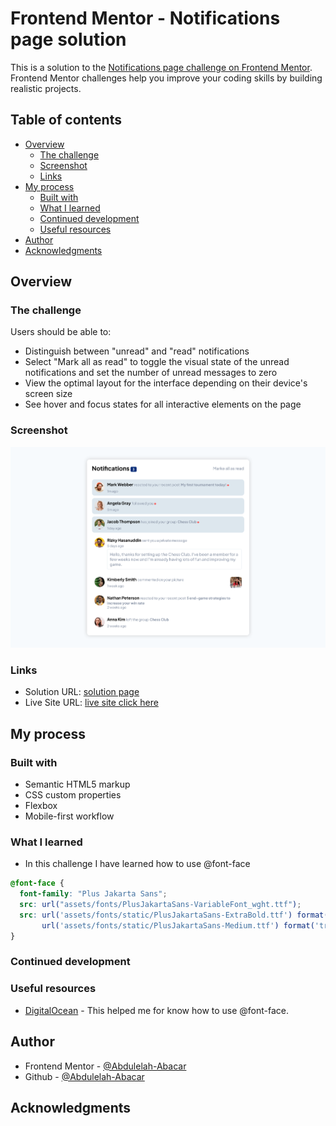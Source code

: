 # Frontend Mentor - Notifications page solution

This is a solution to the [Notifications page challenge on Frontend Mentor](https://www.frontendmentor.io/challenges/notifications-page-DqK5QAmKbC). Frontend Mentor challenges help you improve your coding skills by building realistic projects. 

## Table of contents

- [Overview](#overview)
  - [The challenge](#the-challenge)
  - [Screenshot](#screenshot)
  - [Links](#links)
- [My process](#my-process)
  - [Built with](#built-with)
  - [What I learned](#what-i-learned)
  - [Continued development](#continued-development)
  - [Useful resources](#useful-resources)
- [Author](#author)
- [Acknowledgments](#acknowledgments)

## Overview

### The challenge

Users should be able to:

- Distinguish between "unread" and "read" notifications
- Select "Mark all as read" to toggle the visual state of the unread notifications and set the number of unread messages to zero
- View the optimal layout for the interface depending on their device's screen size
- See hover and focus states for all interactive elements on the page

### Screenshot

![](./Screenshot.png)

### Links

- Solution URL: [solution page](https://www.frontendmentor.io/solutions/responsive-notification-page-PXa2uph6pB)
- Live Site URL: [live site click here](https://abdulelah-abacar.github.io/notifications-page-main/)

## My process

### Built with

- Semantic HTML5 markup
- CSS custom properties
- Flexbox
- Mobile-first workflow

### What I learned

- In this challenge I have learned how to use @font-face
```css
@font-face {
  font-family: "Plus Jakarta Sans";
  src: url("assets/fonts/PlusJakartaSans-VariableFont_wght.ttf");
  src: url('assets/fonts/static/PlusJakartaSans-ExtraBold.ttf') format('truetype'),
       url('assets/fonts/static/PlusJakartaSans-Medium.ttf') format('truetype'),
}
```

### Continued development

### Useful resources

- [DigitalOcean](www.digitalocean.com) - This helped me for know how to use @font-face.

## Author

- Frontend Mentor - [@Abdulelah-Abacar](https://www.frontendmentor.io/profile/Abdulelah-Abacar)
- Github - [@Abdulelah-Abacar](https://www.github.com/Abdulelah-Abacar)

## Acknowledgments

